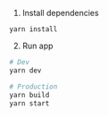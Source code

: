 1. Install dependencies
```
yarn install
```

2. Run app
``` bash
# Dev
yarn dev

# Production
yarn build
yarn start
```
